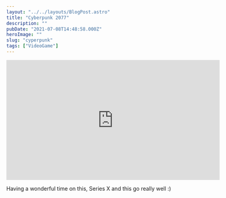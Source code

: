 ```yaml
---
layout: "../../layouts/BlogPost.astro"
title: "Cyberpunk 2077"
description: ""
pubDate: "2021-07-08T14:48:58.000Z"
heroImage: ""
slug: "cyperpunk"
tags: ["VideoGame"]
---
```

<iframe  width="560" height="315" src="https://www.youtube-nocookie.com/embed/mf0-OE57hO8?feature=oembed" frameborder="0" allow="accelerometer; autoplay; clipboard-write; encrypted-media; gyroscope; picture-in-picture" allowfullscreen></iframe>

<p>Having a wonderful time on this, Series X and this go really well :)</p>
